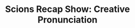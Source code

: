 ---
layout: post
title: "Scions Recap Show: Creative Pronunciation"
description: "A one-day delay helped us think more things."
permalink: https://www.fromtherumbleseat.com/2020/11/3/21547127/scions-recap-show-creative-pronunciation-georgia-tech-football-athletics-cross-country-cfb-cfp
---